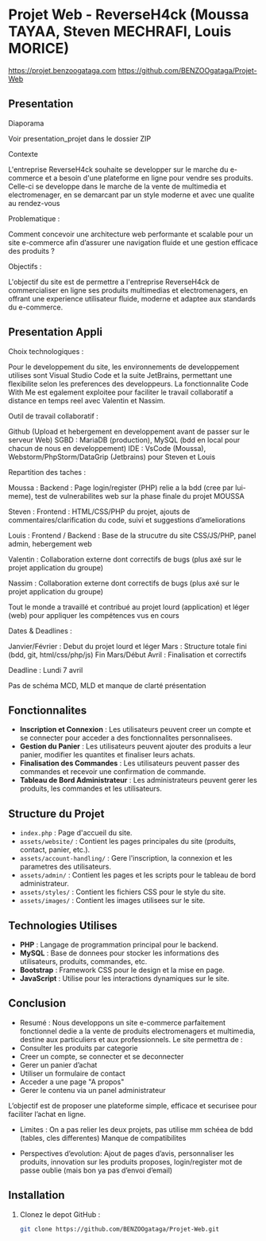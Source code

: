 # Projet Web - ReverseH4ck (Moussa TAYAA, Steven MECHRAFI, Louis MORICE)

https://projet.benzoogataga.com
https://github.com/BENZOOgataga/Projet-Web

## Presentation

Diaporama

Voir presentation_projet dans le dossier ZIP

Contexte

L'entreprise ReverseH4ck souhaite se developper sur le marche du e-commerce et a besoin d'une plateforme en ligne pour vendre ses produits. 
Celle-ci se developpe dans le marche de la vente de multimedia et electromenager, en se demarcant par un style moderne et avec une qualite au rendez-vous

Problematique : 

Comment concevoir une architecture web performante et scalable pour un site e-commerce afin d’assurer une navigation fluide et une gestion efficace des produits ?

Objectifs : 

L'objectif du site est de permettre a l'entreprise ReverseH4ck de commercialiser en ligne ses produits multimedias et electromenagers, en offrant une experience utilisateur fluide, moderne et adaptee aux standards du e-commerce.


## Presentation Appli

Choix technologiques :

Pour le developpement du site, les environnements de developpement utilises sont Visual Studio Code et la suite JetBrains, permettant une flexibilite selon les preferences des developpeurs. La fonctionnalite Code With Me est egalement exploitee pour faciliter le travail collaboratif a distance en temps reel avec Valentin et Nassim.

Outil de travail collaboratif :

Github (Upload et hebergement en developpement avant de passer sur le serveur Web)
SGBD : MariaDB (production), MySQL (bdd en local pour chacun de nous en developpement)
IDE : VsCode (Moussa), Webstorm/PhpStorm/DataGrip (Jetbrains) pour Steven et Louis

Repartition des taches :

Moussa : Backend : Page login/register (PHP) relie a la bdd (cree par lui-meme), test de vulnerabilites web sur la phase finale du projet MOUSSA

Steven : Frontend : HTML/CSS/PHP du projet, ajouts de commentaires/clarification du code, suivi et suggestions d’ameliorations 

Louis : Frontend / Backend : Base de la strucutre du site CSS/JS/PHP, panel admin, hebergement web

Valentin : Collaboration externe dont correctifs de bugs (plus axé sur le projet application du groupe)

Nassim : Collaboration externe dont correctifs de bugs (plus axé sur le projet application du groupe)

Tout le monde a travaillé et contribué au projet lourd (application) et léger (web) pour appliquer les compétences vus en cours


Dates & Deadlines :

Janvier/Février : Debut du projet lourd et léger
Mars : Structure totale fini (bdd, git, html/css/php/js)
Fin Mars/Début Avril : Finalisation et correctifs

Deadline : Lundi 7 avril 

Pas de schéma MCD, MLD et manque de clarté présentation


## Fonctionnalites


- **Inscription et Connexion** : Les utilisateurs peuvent creer un compte et se connecter pour acceder a des fonctionnalites personnalisees.
- **Gestion du Panier** :  Les utilisateurs peuvent ajouter des produits a leur panier, modifier les quantites et finaliser leurs achats.
- **Finalisation des Commandes** : Les utilisateurs peuvent passer des commandes et recevoir une confirmation de commande.
- **Tableau de Bord Administrateur** : Les administrateurs peuvent gerer les produits, les commandes et les utilisateurs.

## Structure du Projet

- `index.php` : Page d'accueil du site.
- `assets/website/` : Contient les pages principales du site (produits, contact, panier, etc.).
- `assets/account-handling/` : Gere l'inscription, la connexion et les parametres des utilisateurs.
- `assets/admin/` : Contient les pages et les scripts pour le tableau de bord administrateur.
- `assets/styles/` : Contient les fichiers CSS pour le style du site.
- `assets/images/` : Contient les images utilisees sur le site.

## Technologies Utilises
- **PHP** : Langage de programmation principal pour le backend.
- **MySQL** : Base de donnees pour stocker les informations des utilisateurs, produits, commandes, etc.
- **Bootstrap** : Framework CSS pour le design et la mise en page.
- **JavaScript** : Utilise pour les interactions dynamiques sur le site.


## Conclusion 

- Resumé : 
Nous developpons un site e-commerce parfaitement fonctionnel dedie a la vente de produits electromenagers et multimedia, destine aux particuliers et aux professionnels.
Le site permettra de :
- Consulter les produits par categorie
- Creer un compte, se connecter et se deconnecter
- Gerer un panier d’achat
- Utiliser un formulaire de contact
- Acceder a une page "A propos"
- Gerer le contenu via un panel administrateur


L’objectif est de proposer une plateforme simple, efficace et securisee pour faciliter l’achat en ligne.

- Limites : On a pas relier les deux projets, pas utilise mm schéea de bdd (tables, cles differentes)
Manque de compatibilites

- Perspectives d’evolution: Ajout de pages d’avis, personnaliser les produits, innovation sur les produits proposes, login/register mot de passe oublie (mais bon ya pas d’envoi d’email) 

## Installation
1. Clonez le depot GitHub :
   ```bash
   git clone https://github.com/BENZOOgataga/Projet-Web.git
